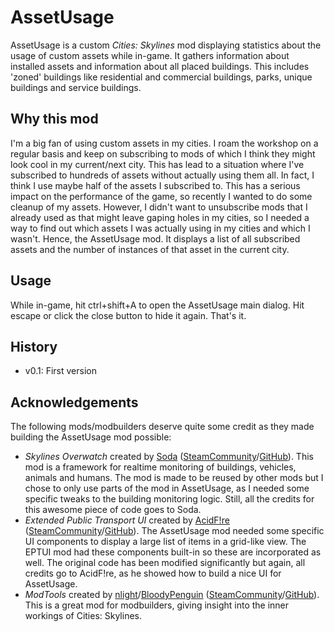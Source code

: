 # AssetUsage

AssetUsage is a custom *Cities: Skylines* mod displaying statistics about the usage of custom assets while in-game. It gathers information about installed assets and information about all placed buildings. This includes 'zoned' buildings like residential and commercial buildings, parks, unique buildings and service buildings. 

## Why this mod ##

I'm a big fan of using custom assets in my cities. I roam the workshop on a regular basis and keep on subscribing to mods of which I think they might look cool in my current/next city. This has lead to a situation where I've subscribed to hundreds of assets without actually using them all. In fact, I think I use maybe half of the assets I subscribed to. This has a serious impact on the performance of the game, so recently I wanted to do some cleanup of my assets. However, I didn't want to unsubscribe mods that I already used as that might leave gaping holes in my cities, so I needed a way to find out which assets I was actually using in my cities and which I wasn't. Hence, the AssetUsage mod. It displays a list of all subscribed assets and the number of instances of that asset in the current city. 

## Usage
While in-game, hit ctrl+shift+A to open the AssetUsage main dialog. Hit escape or click the close button to hide it again. That's it.

## History

- v0.1: First version
     

## Acknowledgements ##
The following mods/modbuilders deserve quite some credit as they made building the AssetUsage mod possible: 

- *Skylines Overwatch* created by [Soda](http://steamcommunity.com/profiles/76561197997507574) ([SteamCommunity](http://steamcommunity.com/sharedfiles/filedetails/?id=421028969)/[GitHub](https://github.com/arislancrescent/CS-SkylinesOverwatch)). This mod is a framework for realtime monitoring of buildings, vehicles, animals and humans. The mod is made to be reused by other mods but I chose to only use parts of the mod in AssetUsage, as I needed some specific tweaks to the building monitoring logic. Still, all the credits for this awesome piece of code goes to Soda.    
- *Extended Public Transport UI* created by [AcidF!re](http://steamcommunity.com/id/AcidF1re) ([SteamCommunity](http://steamcommunity.com/sharedfiles/filedetails/?id=411164732)/[GitHub](https://github.com/justacid/Skylines-ExtendedPublicTransport)). The AssetUsage mod needed some specific UI components to display a large list of items in a grid-like view. The EPTUI mod had these components built-in so these are incorporated as well. The original code has been modified significantly but again, all credits go to AcidF!re, as he showed how to build a nice UI for AssetUsage.
- *ModTools* created by [nlight](http://steamcommunity.com/profiles/76561198027947026)/[BloodyPenguin](http://steamcommunity.com/id/bloody_penguin) ([SteamCommunity](http://steamcommunity.com/sharedfiles/filedetails/?id=450877484)/[GitHub](https://github.com/earalov/Skylines-ModTools)). This is a great mod for modbuilders, giving insight into the inner workings of Cities: Skylines.

